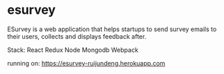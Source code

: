 # esurvey
ESurvey is a web application that helps startups to send survey emails to their users, collects and displays feedback after.

Stack: React Redux Node Mongodb Webpack 

running on: https://esurvey-ruijundeng.herokuapp.com



